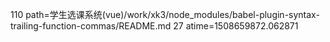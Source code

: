 110 path=学生选课系统(vue)/work/xk3/node_modules/babel-plugin-syntax-trailing-function-commas/README.md
27 atime=1508659872.062871
